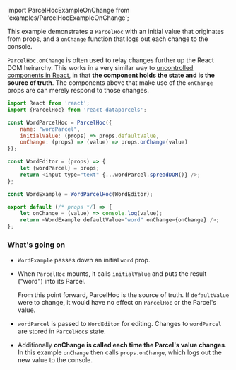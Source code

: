 import ParcelHocExampleOnChange from 'examples/ParcelHocExampleOnChange';

This example demonstrates a `ParcelHoc` with an initial value that originates from props, and a `onChange` function that logs out each change to the console.

`ParcelHoc.onChange` is often used to relay changes further up the React DOM heirarchy. This works in a very similar way to [uncontrolled components in React](https://reactjs.org/docs/uncontrolled-components.html), in that **the component holds the state and is the source of truth**. The components above that make use of the `onChange` props are can merely respond to those changes.

<ParcelHocExampleOnChange />

```js
import React from 'react';
import {ParcelHoc} from 'react-dataparcels';

const WordParcelHoc = ParcelHoc({
    name: "wordParcel",
    initialValue: (props) => props.defaultValue,
    onChange: (props) => (value) => props.onChange(value)
});

const WordEditor = (props) => {
    let {wordParcel} = props;
    return <input type="text" {...wordParcel.spreadDOM()} />;
};

const WordExample = WordParcelHoc(WordEditor);

export default (/* props */) => {
    let onChange = (value) => console.log(value);
    return <WordExample defaultValue="word" onChange={onChange} />;
};

```

### What's going on

* `WordExample` passes down an initial `word` prop.
* When `ParcelHoc` mounts, it calls `initialValue` and puts the result ("word") into its Parcel.

  From this point forward, ParcelHoc is the source of truth. If `defaultValue` were to change, it would have no effect on `ParcelHoc` or the Parcel's value.
* `wordParcel` is passed to `WordEditor` for editing. Changes to `wordParcel` are stored in `ParcelHoc`s state.
* Additionally **onChange is called each time the Parcel's value changes**. In this example `onChange` then calls `props.onChange`, which logs out the new value to the console.
